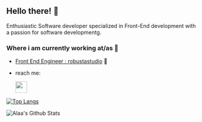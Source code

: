 <h2>Hello there! 👋</h2>

<p>Enthusiastic Software developer specialized in Front-End development with a passion for software developmentg.</p>

### Where i am currently working at/as 💼 

- [Front End Engineer : robustastudio](https://robustastudio.com/) 🌱


<!-- - 🔭 I’m currently working on  <a href="Pickly.io">Pickly.io</a>
- 💻  I’m currently learning 
     - [Redux - Redux Saga]
     - [NextJs] -->

- reach me:  <p> <a href="https://www.linkedin.com/in/alaasaedy/"><img height="30" src="https://github.com/WaylonWalker/WaylonWalker/blob/main/icon/linkedin.png?raw=true"></a></p>


[![Top Langs](https://github-readme-stats.vercel.app/api/top-langs/?username=AlaaSaedy&layout=compact)](https://github.com/AlaaSaedy/github-readme-stats)

![Alaa's Github Stats](https://github-readme-stats.vercel.app/api?username=AlaaSaedy&show_icons=true&theme=algolia)


